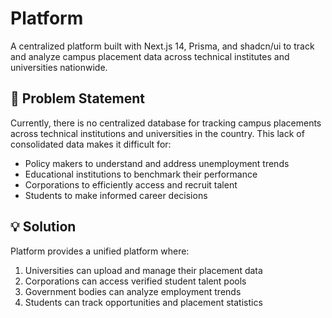 # Platform

A centralized platform built with Next.js 14, Prisma, and shadcn/ui to track and analyze campus placement data across technical institutes and universities nationwide.

## 🎯 Problem Statement

Currently, there is no centralized database for tracking campus placements across technical institutions and universities in the country. This lack of consolidated data makes it difficult for:

- Policy makers to understand and address unemployment trends
- Educational institutions to benchmark their performance
- Corporations to efficiently access and recruit talent
- Students to make informed career decisions

## 💡 Solution

Platform provides a unified platform where:

1. Universities can upload and manage their placement data
2. Corporations can access verified student talent pools
3. Government bodies can analyze employment trends
4. Students can track opportunities and placement statistics
